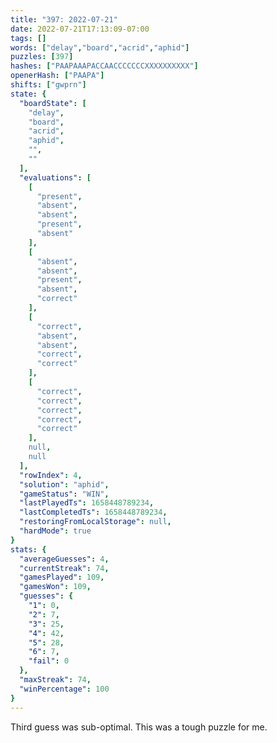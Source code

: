 ```yaml
---
title: "397: 2022-07-21"
date: 2022-07-21T17:13:09-07:00
tags: []
words: ["delay","board","acrid","aphid"]
puzzles: [397]
hashes: ["PAAPAAAPACCAACCCCCCCXXXXXXXXXX"]
openerHash: ["PAAPA"]
shifts: ["gwprn"]
state: {
  "boardState": [
    "delay",
    "board",
    "acrid",
    "aphid",
    "",
    ""
  ],
  "evaluations": [
    [
      "present",
      "absent",
      "absent",
      "present",
      "absent"
    ],
    [
      "absent",
      "absent",
      "present",
      "absent",
      "correct"
    ],
    [
      "correct",
      "absent",
      "absent",
      "correct",
      "correct"
    ],
    [
      "correct",
      "correct",
      "correct",
      "correct",
      "correct"
    ],
    null,
    null
  ],
  "rowIndex": 4,
  "solution": "aphid",
  "gameStatus": "WIN",
  "lastPlayedTs": 1658448789234,
  "lastCompletedTs": 1658448789234,
  "restoringFromLocalStorage": null,
  "hardMode": true
}
stats: {
  "averageGuesses": 4,
  "currentStreak": 74,
  "gamesPlayed": 109,
  "gamesWon": 109,
  "guesses": {
    "1": 0,
    "2": 7,
    "3": 25,
    "4": 42,
    "5": 28,
    "6": 7,
    "fail": 0
  },
  "maxStreak": 74,
  "winPercentage": 100
}
---
```


<!-- more -->
Third guess was sub-optimal. This was a tough puzzle for me. 

